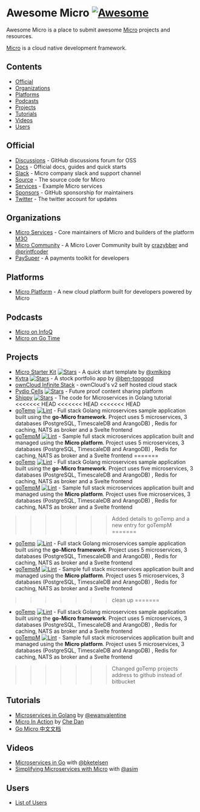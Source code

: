 # Awesome Micro [![Awesome](https://awesome.re/badge.svg)](https://awesome.re)

Awesome Micro is a place to submit awesome [Micro](https://github.com/micro/micro) projects and resources.

[Micro](https://github.com/micro) is a cloud native development framework.

## Contents

- [Official](#official)
- [Organizations](#organizations)
- [Platforms](#platforms)
- [Podcasts](#podcasts)
- [Projects](#projects)
- [Tutorials](#tutorials)
- [Videos](#videos)
- [Users](#users)

## Official

- [Discussions](https://github.com/micro/micro/discussions) - GitHub discussions forum for OSS
- [Docs](https://micro.mu) - Official docs, guides and quick starts
- [Slack](https://slack.m3o.com) - Micro company slack and support channel
- [Source](https://github.com/micro/micro) - The source code for Micro
- [Services](https://github.com/micro/services) - Example Micro services
- [Sponsors](https://github.com/sponsors/micro) - GitHub sponsorship for maintainers
- [Twitter](https://twitter.com/m3oservices) - The twitter account for updates

## Organizations

- [Micro Services](https://github.com/m3o) - Core maintainers of Micro and builders of the platform [M3O](https://m3o.com)
- [Micro Community](https://github.com/micro-community) - A Micro Lover Community built by [crazybber](https://github.com/crazybber) and [@printfcoder](https://github.com/printfcoder)
- [PaySuper](https://github.com/paysuper) - A payments toolkit for developers

## Platforms

- [Micro Platform](https://m3o.com) - A new cloud platform built for developers powered by Micro

## Podcasts

- [Micro on InfoQ](https://www.infoq.com/podcasts/microservices-go-micro-paas3/)
- [Micro on Go Time](https://changelog.com/gotime/8)

## Projects

- [Micro Starter Kit](https://github.com/xmlking/micro-starter-kit) [![Stars](https://img.shields.io/github/stars/xmlking/micro-starter-kit.svg)](https://github.com/xmlking/micro-starter-kit) - A quick start template by [@xmlking](https://github.com/xmlking)
- [Kytra](https://github.com/microhq/portfolio) [![Stars](https://img.shields.io/github/stars/microhq/portfolio.svg)](https://github.com/microhq/portfoliot) - A stock portfolio app by [@ben-toogood](https://github.com/ben-toogood)
- [ownCloud Infinite Stack](https://github.com/owncloud/ocis) - ownCloud's v2 self hosted cloud stack
- [Pydio Cells](https://github.com/pydio/cells) [![Stars](https://img.shields.io/github/stars/pydio/cells.svg)](https://github.com/pydio/cells) - Future proof content sharing platform
- [Shippy](https://github.com/EwanValentine/shippy) [![Stars](https://img.shields.io/github/stars/EwanValentine/shippy.svg)](https://github.com/EwanValentine/shippy) - The code for Microservices in Golang tutorial
<<<<<<< HEAD
<<<<<<< HEAD
<<<<<<< HEAD
- [goTemp](https://github.com/camba1/gotemp) [![Lint](https://goreportcard.com/badge/github.com/camba1/gotemp)](https://goreportcard.com/report/github.com/camba1/gotemp) - Full stack Golang microservices sample application built using the **go-Micro framework**. Project uses 5 microservices, 3 databases (PostgreSQL, TimescaleDB and ArangoDB) , Redis for caching, NATS as broker and a Svelte frontend
- [goTempM](https://github.com/camba1/gotempm) [![Lint](https://goreportcard.com/badge/github.com/camba1/gotempm)](https://goreportcard.com/report/github.com/camba1/gotempm) - Sample full stack microservices application built and managed using the **Micro platform**. Project uses 5 microservices, 3 databases (PostgreSQL, TimescaleDB and ArangoDB) , Redis for caching, NATS as broker and a Svelte frontend
=======
- [goTemp](https://bitbucket.org/Bolbeck/gotemp) [![Lint](https://goreportcard.com/badge/bitbucket.org/Bolbeck/gotemp)](https://goreportcard.com/report/bitbucket.org/Bolbeck/gotemp) - Full stack Golang microservices sample application built using the **go-Micro framework**. Project uses five microservices, 3 databases (PostgreSQL, TimescaleDB and ArangoDB) , Redis for caching, NATS as broker and a Svelte frontend
- [goTempM](https://bitbucket.org/Bolbeck/gotempm) [![Lint](https://goreportcard.com/badge/bitbucket.org/Bolbeck/gotempm)](https://goreportcard.com/report/bitbucket.org/Bolbeck/gotempm) - Sample full stack microservices application built and managed using the **Micro platform**. Project uses five microservices, 3 databases (PostgreSQL, TimescaleDB and ArangoDB) , Redis for caching, NATS as broker and a Svelte frontend
>>>>>>> Added details to goTemp and a new entry for goTempM
=======
- [goTemp](https://bitbucket.org/Bolbeck/gotemp) [![Lint](https://goreportcard.com/badge/bitbucket.org/Bolbeck/gotemp)](https://goreportcard.com/report/bitbucket.org/Bolbeck/gotemp) - Full stack Golang microservices sample application built using the **go-Micro framework**. Project uses 5 microservices, 3 databases (PostgreSQL, TimescaleDB and ArangoDB) , Redis for caching, NATS as broker and a Svelte frontend
- [goTempM](https://bitbucket.org/Bolbeck/gotempm) [![Lint](https://goreportcard.com/badge/bitbucket.org/Bolbeck/gotempm)](https://goreportcard.com/report/bitbucket.org/Bolbeck/gotempm) - Sample full stack microservices application built and managed using the **Micro platform**. Project uses 5 microservices, 3 databases (PostgreSQL, TimescaleDB and ArangoDB) , Redis for caching, NATS as broker and a Svelte frontend
>>>>>>> clean up
=======
- [goTemp](https://github.com/camba1/gotemp) [![Lint](https://goreportcard.com/badge/github.com/camba1/gotemp)](https://goreportcard.com/report/github.com/camba1/gotemp) - Full stack Golang microservices sample application built using the **go-Micro framework**. Project uses 5 microservices, 3 databases (PostgreSQL, TimescaleDB and ArangoDB) , Redis for caching, NATS as broker and a Svelte frontend
- [goTempM](https://github.com/camba1/gotempm) [![Lint](https://goreportcard.com/badge/github.com/camba1/gotempm)](https://goreportcard.com/report/github.com/camba1/gotempm) - Sample full stack microservices application built and managed using the **Micro platform**. Project uses 5 microservices, 3 databases (PostgreSQL, TimescaleDB and ArangoDB) , Redis for caching, NATS as broker and a Svelte frontend
>>>>>>> Changed goTemp projects address to github instead of bitbucket

## Tutorials

- [Microservices in Golang](https://ewanvalentine.io/microservices-in-golang-part-1/) by [@ewanvalentine](https://github.com/ewanvalentine)
- [Micro In Action](https://medium.com/@dche423/micro-in-action-1be29b057f2d) by [Che Dan](https://twitter.com/dche423)
- [Go Micro 中文文档](https://learnku.com/docs/go-micro/)

## Videos

- [Microservices in Go](https://www.youtube.com/watch?v=OcjMi9cXItY) with [@bketelsen](https://github.com/bketelsen)
- [Simplifying Microservices with Micro](https://www.youtube.com/watch?v=xspaDovwk34) with [@asim](https://github.com/asim)

## Users

- [List of Users](https://micro.mu/users)
